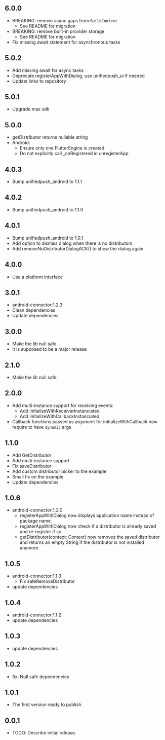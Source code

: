 ## 6.0.0
* BREAKING: remove async gaps from `BuildContext`
  * See README for migration
* BREAKING: remove built-in provider storage
  * See README for migration
* Fix missing await statement for asynchronous tasks

## 5.0.2
* Add missing await for async tasks
* Deprecate registerAppWithDialog, use unifiedpush_ui if needed
* Update links to repository

## 5.0.1
* Upgrade max sdk

## 5.0.0
* getDistributor returns nullable string
* Android:
    * Ensure only one FlutterEngine is created
    * Do not explicitly call _onRegistered in unregisterApp

## 4.0.3
* Bump unifiedpush_android to 1.1.1

## 4.0.2
* Bump unifiedpush_android to 1.1.0

## 4.0.1
* Bump unifiedpush_android to 1.0.1
* Add option to dismiss dialog when there is no distributors
* Add removeNoDistributorDialogACK() to show the dialog again

## 4.0.0
* Use a platform interface

## 3.0.1
* android-connector:1.2.3
* Clean dependencies
* Update dependencies

## 3.0.0
* Make the lib null safe
* It is supposed to be a major release

## 2.1.0
* Make the lib null safe

## 2.0.0
* Add multi-instance support for receiving events:
    * Add initializeWithReceiverInstanciated
    * Add initializeWithCallbackInstanciated
* Callback functions passed as argument for initializeWithCallback now require to have `dynamic` args

## 1.1.0
* Add GetDistributor
* Add multi-instance support
* Fix saveDistributor
* Add custom distributor picker to the example
* Small fix on the example
* Update dependencies

## 1.0.6
* android-connector:1.2.0
    * registerAppWithDialog now displays application name instead of package name.
    * registerAppWithDialog now check if a distributor is already saved and re-register if so.
    * getDistributor(context: Context) now removes the saved distributor and returns an empty String if the distributor is not installed anymore.

## 1.0.5

* android-connector:1.1.3
    * Fix safeRemoveDistributor
* update dependencies

## 1.0.4

* android-connector:1.1.2
* update dependencies

## 1.0.3

* update dependencies

## 1.0.2

* fix: Null safe dependencies

## 1.0.1

* The first version ready to publish.

## 0.0.1

* TODO: Describe initial release.
